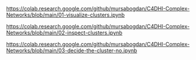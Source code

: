 https://colab.research.google.com/github/mursabogdan/C4DHI-Complex-Networks/blob/main/01-visualize-clusters.ipynb

https://colab.research.google.com/github/mursabogdan/C4DHI-Complex-Networks/blob/main/02-inspect-clusters.ipynb

https://colab.research.google.com/github/mursabogdan/C4DHI-Complex-Networks/blob/main/03-decide-the-cluster-no.ipynb
